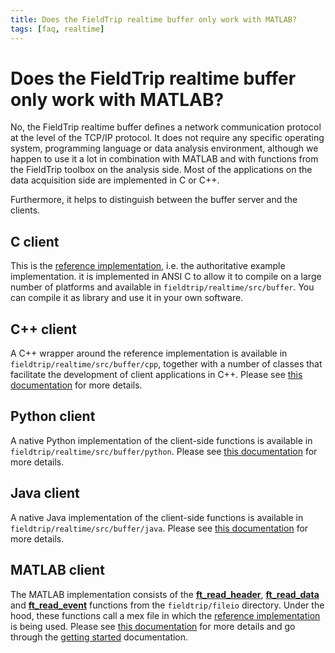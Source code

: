 ```yaml
---
title: Does the FieldTrip realtime buffer only work with MATLAB?
tags: [faq, realtime]
---
```


# Does the FieldTrip realtime buffer only work with MATLAB?

No, the FieldTrip realtime buffer defines a network communication protocol at the level of the TCP/IP protocol. It does not require any specific operating system, programming language or data analysis environment, although we happen to use it a lot in combination with MATLAB and with functions from the FieldTrip toolbox on the analysis side. Most of the applications on the data acquisition side are implemented in C or C++.

Furthermore, it helps to distinguish between the buffer server and the clients.

## C client

This is the [reference implementation](/development/realtime/reference_implementation), i.e. the authoritative example implementation. it is implemented in ANSI C to allow it to compile on a large number of platforms and available in `fieldtrip/realtime/src/buffer`. You can compile it as library and use it in your own software.

## C++ client

A C++ wrapper around the reference implementation is available in `fieldtrip/realtime/src/buffer/cpp`, together with a number of classes that facilitate the development of client applications in C++. Please see [this documentation](/development/realtime/buffer_cpp) for more details.

## Python client

A native Python implementation of the client-side functions is available in `fieldtrip/realtime/src/buffer/python`. Please see [this documentation](/development/realtime/buffer_python) for more details.

## Java client

A native Java implementation of the client-side functions is available in `fieldtrip/realtime/src/buffer/java`. Please see [this documentation](/development/realtime/buffer_java) for more details.

## MATLAB client

The MATLAB implementation consists of the **[ft_read_header](/reference/fileio/ft_read_header)**, **[ft_read_data](/reference/fileio/ft_read_data)** and **[ft_read_event](/reference/fileio/ft_read_event)** functions from the `fieldtrip/fileio` directory. Under the hood, these functions call a mex file in which the [reference implementation](/development/realtime/reference_implementation) is being used. Please see [this documentation](/development/realtime/buffer_matlab) for more details and go through the [getting started](/getting_started/realtime) documentation.
